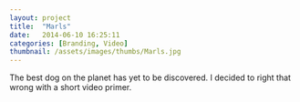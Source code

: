 ```yaml
---
layout: project
title:  "Marls"
date:   2014-06-10 16:25:11
categories: [Branding, Video]
thumbnail: /assets/images/thumbs/Marls.jpg
---
```


The best dog on the planet has yet to be discovered. I decided to right that wrong with a short video primer.
